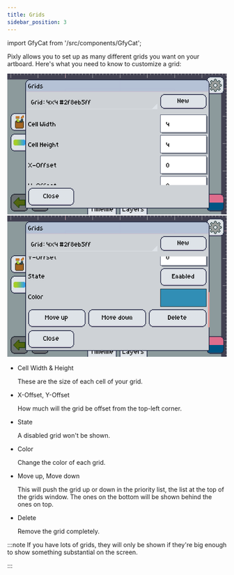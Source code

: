 ```yaml
---
title: Grids
sidebar_position: 3
---
```

import GfyCat from '/src/components/GfyCat';

Pixly allows you to set up as many different grids you want on your artboard. Here's what you need to know to customize a grid:

![grids1](./grid1.png)
![grids2](./grid2.png)

+ Cell Width & Height

   These are the size of each cell of your grid.

+ X-Offset, Y-Offset

   How much will the grid be offset from the top-left corner.

+ State

   A disabled grid won't be shown.

+ Color

   Change the color of each grid.

+ Move up, Move down

   This will push the grid up or down in the priority list, the list at the top of the grids window. The ones on the bottom will be shown behind the ones on top.

+ Delete

   Remove the grid completely.

:::note
If you have lots of grids, they will only be shown if they're big enough to show something substantial on the screen.

<GfyCat id="CloudyCircularDugong"/>
:::